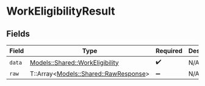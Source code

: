 # WorkEligibilityResult


## Fields

| Field                                                                       | Type                                                                        | Required                                                                    | Description                                                                 |
| --------------------------------------------------------------------------- | --------------------------------------------------------------------------- | --------------------------------------------------------------------------- | --------------------------------------------------------------------------- |
| `data`                                                                      | [Models::Shared::WorkEligibility](../../models/shared/workeligibility.md)   | :heavy_check_mark:                                                          | N/A                                                                         |
| `raw`                                                                       | T::Array<[Models::Shared::RawResponse](../../models/shared/rawresponse.md)> | :heavy_minus_sign:                                                          | N/A                                                                         |